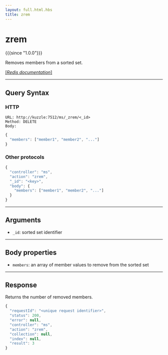 ```yaml
---
layout: full.html.hbs
title: zrem
---
```


# zrem

{{{since "1.0.0"}}}

Removes members from a sorted set.

[[_Redis documentation_]](https://redis.io/commands/zrem)

---

## Query Syntax

### HTTP

```http
URL: http://kuzzle:7512/ms/_zrem/<_id>
Method: DELETE  
Body:
```

```js
{
  "members": ["member1", "member2", "..."]
}
```

### Other protocols

```js
{
  "controller": "ms",
  "action": "zrem",
  "_id": "<key>",
  "body": {
    "members": ["member1", "member2", "..."]
  }
}
```

---

## Arguments

* `_id`: sorted set identifier

---

## Body properties

* `members`: an array of member values to remove from the sorted set

---

## Response

Returns the number of removed members.

```javascript
{
  "requestId": "<unique request identifier>",
  "status": 200,
  "error": null,
  "controller": "ms",
  "action": "zrem",
  "collection": null,
  "index": null,
  "result": 3
}
```
